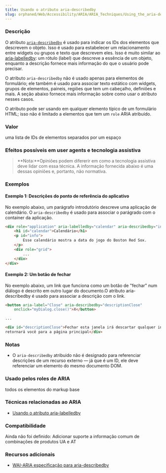 ```yaml
---
title: Usando o atributo aria-describedby
slug: orphaned/Web/Accessibility/ARIA/ARIA_Techniques/Using_the_aria-describedby_attribute
---
```


### Descrição

O atributo [`aria-describedby`](https://www.w3.org/TR/wai-aria/#aria-describedby) é usado para indicar os IDs dos elementos que descrevem o objeto. Isso é usado para estabelecer um relacionamento entre widgets ou grupos e texto que descrevem eles. Isso é muito similar ao [aria-labelledby](/en/Accessibility/ARIA/ARIA_Techniques/Using_the_aria-labelledby_attribute "Using the aria-labelledby attribute"): um rótulo (label) que descreve a essência de um objeto, enquanto a descrição fornece mais informação do que o usuário pode precisar.

O atributo `aria-describedby` não é usado apenas para elementos de formulário; ele também é usado para associar texto estático com widgets, grupos de elementos, paineis, regiões que tem um cabeçalho, definiões e mais. A seção abaixo fornece mais informação sobre como usar o atributo nesses casos.

O atributo pode ser usando em qualquer elemento típico de um formulário HTML; isso não é limitado a elementos que tem um `role` ARIA atribuído.

### Valor

uma lista de IDs de elementos separados por um espaço

### Efeitos possíveis em user agents e tecnologia assistiva

> **Nota:**Opiniões podem difererir em como a tecnologia assistiva deve lidar com essa técnica. A informação fornecida abaixo é uma dessas opiniões e, portanto, não normativa.

### Exemplos

#### Exemplo 1: Descrições do ponto de referência do aplicativo

No exemplo abaixo, um parágrafo introdutório descreve uma aplicação de calendário. O `aria-describedby` é usado para associar o parágrado com o container da aplicação.

```html
<div role="application" aria-labelledby="calendar" aria-describedby="info">
    <h1 id="calendar">Calendário</h1>
    <p id="info">
        Esse calendário mostra a data do jogo do Boston Red Sox.
    </p>
    <div role="grid">
        ...
    </div>
</div>
```

#### Exemplo 2: Um botão de fechar

No exemplo abaixo, um link que funciona como um botão de "fechar" num diálogo é descrito em outro lugar do documento.O atributo aria-describedby é usado para associar a descrição com o link.

```html
<button aria-label="Close" aria-describedby="descriptionClose"
    onclick="myDialog.close()">X</button>

...

<div id="descriptionClose">Fechar esta janela irá descartar qualquer informação inserida e
retornará você para a página principal</div>
```

### Notas

- O `aria-describedby` atribuido não é designado para referenciar descrições de um recurso externo — já que é um ID, ele deve referenciar um elemento do mesmo documento DOM.

### Usado pelos roles de ARIA

todos os elementos do markup base

### Técnicas relacionadas ao ARIA

- [Usando o atributo aria-labelledby](/en/ARIA/ARIA_Techniques/Using_the_aria-labelledby_attribute "en/ARIA/ARIA_Techniques/Using_the_aria-labelledby_attribute")

### Compatibilidade

Ainda não foi definido: Adicionar suporte a informação comum de combinações de produtos UA e AT

### Recursos adicionais

- [WAI-ARIA especificação para aria-describedby](https://www.w3.org/TR/wai-aria/#aria-describedby)
